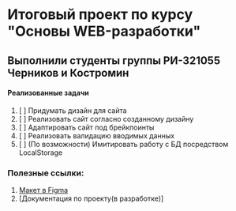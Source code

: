 # Итоговый проект по курсу "Основы WEB-разработки" 
## Выполнили студенты группы РИ-321055 Черников и Костромин


#### Реализованные задачи
1. [ ] Придумать дизайн для сайта
2. [ ] Реализовать сайт согласно созданному дизайну
3. [ ] Адаптировать сайт под брейкпоинты
4. [ ] Реализовать валидацию вводимых данных 
5. [ ] (По возможности) Имитировать работу с БД посредством LocalStorage



### Полезные ссылки:
1. [Макет в Figma](https://www.figma.com/design/1BHkgOF78C06vdTycavZCY/Web_course_site?node-id=4-2&t=TiJ0XWgRoqAqCYS1-1)
2. [Документация по проекту(в разработке)]
